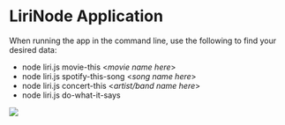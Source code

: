 # LiriNode Application

When running the app in the command line, use the following to find your desired data: 

* node liri.js movie-this <*movie name here*>
* node liri.js spotify-this-song <*song name here*>
* node liri.js concert-this <*artist/band name here*>
* node liri.js do-what-it-says 


<img src="demo-video.gif" />
